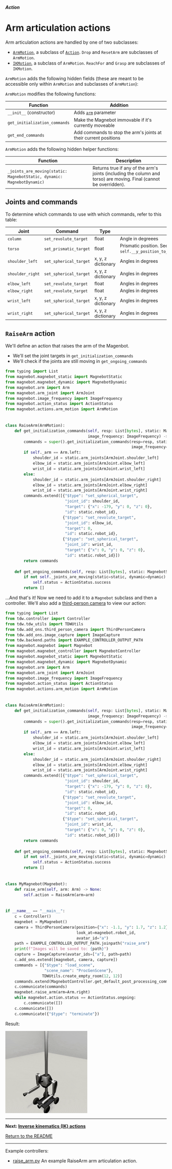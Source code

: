 ##### Action

# Arm articulation actions

Arm articulation actions are handled by one of two subclasses:

- [`ArmMotion`](../../api/actions/arm_motion.md), a subclass of [`Action`](../../api/actions/action.md). `Drop` and `ResetArm` are subclasses of `ArmMotion`.
- [`IKMotion`](../../api/actions/ik_motion.md), a subclass of `ArmMotion`. `ReachFor` and `Grasp` are subclasses of `IKMotion`.

`ArmMotion` adds the following hidden fields (these are meant to be accessible only within `ArmMotion` and subclasses of `ArmMotion`):

`ArmMotion` modifies the following functions:

| Function                      | Addition                                                     |
| ----------------------------- | ------------------------------------------------------------ |
| `__init__` (constructor)      | Adds [`arm`](../../api/arm.md) parameter                     |
| `get_initialization_commands` | Make the Magnebot immovable if it's currently moveable       |
| `get_end_commands`            | Add commands to stop the arm's joints at their current positions |

`ArmMotion` adds the following hidden helper functions:

| Function                                                     | Description                                                  |
| ------------------------------------------------------------ | ------------------------------------------------------------ |
| `_joints_are_moving(static: MagnebotStatic, dynamic: MagnebotDynamic)` | Returns true if any of the arm's joints (including the column and torso) are moving. Final (cannot be overridden). |

## Joints and commands

To determine which commands to use with which commands, refer to this table:

| Joint            | Command                | Type               | Units                                                        |
| ---------------- | ---------------------- | ------------------ | ------------------------------------------------------------ |
| `column`         | `set_revolute_target`  | float              | Angle in degreees                                            |
| `torso`          | `set_prismatic_target` | float              | Prismatic position. See: `self.__y_position_to_torso_position(y_position)` |
| `shoulder_left`  | `set_spherical_target` | x, y, z dictionary | Angles in degrees                                            |
| `shoulder_right` | `set_spherical_target` | x, y, z dictionary | Angles in degrees                                            |
| `elbow_left`     | `set_revolute_target`  | float              | Angles in degrees                                            |
| `elbow_right`    | `set_revolute_target`  | float              | Angles in degrees                                            |
| `wrist_left`     | `set_spherical_target` | x, y, z dictionary | Angles in degrees                                            |
| `wrist_right`    | `set_spherical_target` | x, y, z dictionary | Angles in degrees                                            |

## `RaiseArm` action

We'll define an action that raises the arm of the Magenbot.

- We'll set the joint targets in `get_initialization_commands`
- We'll check if the joints are still moving in `get_ongoing_commands`

```python
from typing import List
from magnebot.magnebot_static import MagnebotStatic
from magnebot.magnebot_dynamic import MagnebotDynamic
from magnebot.arm import Arm
from magnebot.arm_joint import ArmJoint
from magnebot.image_frequency import ImageFrequency
from magnebot.action_status import ActionStatus
from magnebot.actions.arm_motion import ArmMotion


class RaiseArm(ArmMotion):
    def get_initialization_commands(self, resp: List[bytes], static: MagnebotStatic, dynamic: MagnebotDynamic,
                                    image_frequency: ImageFrequency) -> List[dict]:
        commands = super().get_initialization_commands(resp=resp, static=static, dynamic=dynamic,
                                                       image_frequency=image_frequency)
        if self._arm == Arm.left:
            shoulder_id = static.arm_joints[ArmJoint.shoulder_left]
            elbow_id = static.arm_joints[ArmJoint.elbow_left]
            wrist_id = static.arm_joints[ArmJoint.wrist_left]
        else:
            shoulder_id = static.arm_joints[ArmJoint.shoulder_right]
            elbow_id = static.arm_joints[ArmJoint.elbow_right]
            wrist_id = static.arm_joints[ArmJoint.wrist_right]
        commands.extend([{"$type": "set_spherical_target",
                          "joint_id": shoulder_id,
                          "target": {"x": -179, "y": 0, "z": 0},
                          "id": static.robot_id},
                         {"$type": "set_revolute_target",
                          "joint_id": elbow_id,
                          "target": 0,
                          "id": static.robot_id},
                         {"$type": "set_spherical_target",
                          "joint_id": wrist_id,
                          "target": {"x": 0, "y": 0, "z": 0},
                          "id": static.robot_id}])
        return commands

    def get_ongoing_commands(self, resp: List[bytes], static: MagnebotStatic, dynamic: MagnebotDynamic) -> List[dict]:
        if not self._joints_are_moving(static=static, dynamic=dynamic):
            self.status = ActionStatus.success
        return []
```

...And that's it! Now we need to add it to a `Magnebot` subclass and then a controller. We'll also add a [third-person camera](../magnebot/third_person_camera.md) to view our action:

```python
from typing import List
from tdw.controller import Controller
from tdw.tdw_utils import TDWUtils
from tdw.add_ons.third_person_camera import ThirdPersonCamera
from tdw.add_ons.image_capture import ImageCapture
from tdw.backend.paths import EXAMPLE_CONTROLLER_OUTPUT_PATH
from magnebot.magnebot import Magnebot
from magnebot.magnebot_controller import MagnebotController
from magnebot.magnebot_static import MagnebotStatic
from magnebot.magnebot_dynamic import MagnebotDynamic
from magnebot.arm import Arm
from magnebot.arm_joint import ArmJoint
from magnebot.image_frequency import ImageFrequency
from magnebot.action_status import ActionStatus
from magnebot.actions.arm_motion import ArmMotion


class RaiseArm(ArmMotion):
    def get_initialization_commands(self, resp: List[bytes], static: MagnebotStatic, dynamic: MagnebotDynamic,
                                    image_frequency: ImageFrequency) -> List[dict]:
        commands = super().get_initialization_commands(resp=resp, static=static, dynamic=dynamic,
                                                       image_frequency=image_frequency)
        if self._arm == Arm.left:
            shoulder_id = static.arm_joints[ArmJoint.shoulder_left]
            elbow_id = static.arm_joints[ArmJoint.elbow_left]
            wrist_id = static.arm_joints[ArmJoint.wrist_left]
        else:
            shoulder_id = static.arm_joints[ArmJoint.shoulder_right]
            elbow_id = static.arm_joints[ArmJoint.elbow_right]
            wrist_id = static.arm_joints[ArmJoint.wrist_right]
        commands.extend([{"$type": "set_spherical_target",
                          "joint_id": shoulder_id,
                          "target": {"x": -179, "y": 0, "z": 0},
                          "id": static.robot_id},
                         {"$type": "set_revolute_target",
                          "joint_id": elbow_id,
                          "target": 0,
                          "id": static.robot_id},
                         {"$type": "set_spherical_target",
                          "joint_id": wrist_id,
                          "target": {"x": 0, "y": 0, "z": 0},
                          "id": static.robot_id}])
        return commands

    def get_ongoing_commands(self, resp: List[bytes], static: MagnebotStatic, dynamic: MagnebotDynamic) -> List[dict]:
        if not self._joints_are_moving(static=static, dynamic=dynamic):
            self.status = ActionStatus.success
        return []


class MyMagnebot(Magnebot):
    def raise_arm(self, arm: Arm) -> None:
        self.action = RaiseArm(arm=arm)


if __name__ == "__main__":
    c = Controller()
    magnebot = MyMagnebot()
    camera = ThirdPersonCamera(position={"x": -1.1, "y": 1.7, "z": 1.2},
                               look_at=magnebot.robot_id,
                               avatar_id="a")
    path = EXAMPLE_CONTROLLER_OUTPUT_PATH.joinpath("raise_arm")
    print(f"Images will be saved to: {path}")
    capture = ImageCapture(avatar_ids=["a"], path=path)
    c.add_ons.extend([magnebot, camera, capture])
    commands = [{"$type": "load_scene",
                 "scene_name": "ProcGenScene"},
                TDWUtils.create_empty_room(12, 12)]
    commands.extend(MagnebotController.get_default_post_processing_commands())
    c.communicate(commands)
    magnebot.raise_arm(arm=Arm.right)
    while magnebot.action.status == ActionStatus.ongoing:
        c.communicate([])
    c.communicate([])
    c.communicate({"$type": "terminate"})
```

Result:

![](../images/raise_arm.gif)


***

**Next: [Inverse kinematics (IK) actions](ik.md)**

[Return to the README](../../../README.md)

***

Example controllers:

- [raise_arm.py](https://github.com/alters-mit/magnebot/blob/main/controllers/examples/actions/raise_arm.py) An example RaiseArm arm articulation action.

